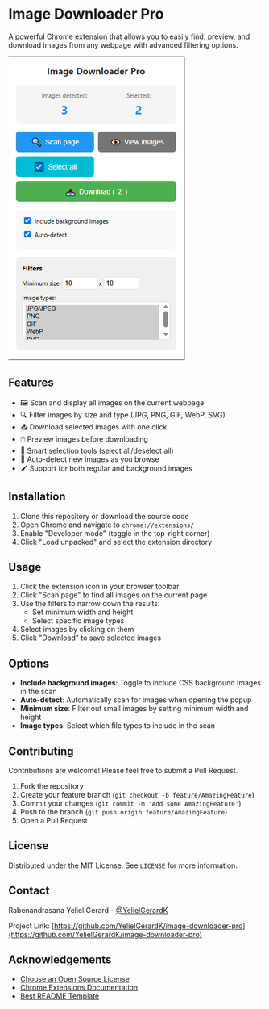 # Image Downloader Pro

A powerful Chrome extension that allows you to easily find, preview, and download images from any webpage with advanced filtering options.

![Image Downloader Pro Screenshot](screenshot.png)

## Features

- 🖼️ Scan and display all images on the current webpage
- 🔍 Filter images by size and type (JPG, PNG, GIF, WebP, SVG)
- 📥 Download selected images with one click
- 🖱️ Preview images before downloading
- 🎯 Smart selection tools (select all/deselect all)
- 🔄 Auto-detect new images as you browse
- 🖌️ Support for both regular and background images

## Installation

1. Clone this repository or download the source code
2. Open Chrome and navigate to `chrome://extensions/`
3. Enable "Developer mode" (toggle in the top-right corner)
4. Click "Load unpacked" and select the extension directory

## Usage

1. Click the extension icon in your browser toolbar
2. Click "Scan page" to find all images on the current page
3. Use the filters to narrow down the results:
   - Set minimum width and height
   - Select specific image types
4. Select images by clicking on them
5. Click "Download" to save selected images

## Options

- **Include background images**: Toggle to include CSS background images in the scan
- **Auto-detect**: Automatically scan for images when opening the popup
- **Minimum size**: Filter out small images by setting minimum width and height
- **Image types**: Select which file types to include in the scan

## Contributing

Contributions are welcome! Please feel free to submit a Pull Request.

1. Fork the repository
2. Create your feature branch (`git checkout -b feature/AmazingFeature`)
3. Commit your changes (`git commit -m 'Add some AmazingFeature'`)
4. Push to the branch (`git push origin feature/AmazingFeature`)
5. Open a Pull Request

## License

Distributed under the MIT License. See `LICENSE` for more information.

## Contact

Rabenandrasana Yeliel Gerard - [@YelielGerardK](https://twitter.com/YelielGerardK)

Project Link: [https://github.com/YelielGerardK/image-downloader-pro](https://github.com/YelielGerardK/image-downloader-pro)

## Acknowledgements

- [Choose an Open Source License](https://choosealicense.com)
- [Chrome Extensions Documentation](https://developer.chrome.com/docs/extensions/)
- [Best README Template](https://github.com/othneildrew/Best-README-Template)
